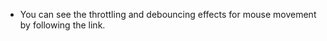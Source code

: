 * You can see the throttling and debouncing effects for mouse movement by following the link.[](lesha-debounce-throttle.surge.sh)
[](https://lesha-debounce-throttle.surge.sh/)
